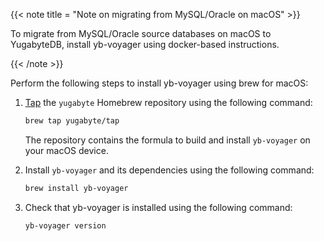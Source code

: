 <!--
+++
private=true
+++
-->

{{< note title = "Note on migrating from MySQL/Oracle on macOS" >}}

To migrate from MySQL/Oracle source databases on macOS to YugabyteDB, install yb-voyager using docker-based instructions.

{{< /note >}}

Perform the following steps to install yb-voyager using brew for macOS:

1. [Tap](https://docs.brew.sh/Taps) the `yugabyte` Homebrew repository using the following command:

    ```sh
    brew tap yugabyte/tap
    ```

    The repository contains the formula to build and install `yb-voyager` on your macOS device.

1. Install `yb-voyager` and its dependencies using the following command:

    ```sh
    brew install yb-voyager
    ```

1. Check that yb-voyager is installed using the following command:

    ```sh
    yb-voyager version
    ```
